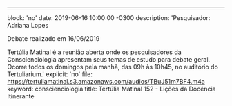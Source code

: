 ---
block: 'no'
date: 2019-06-16 10:00:00 -0300
description: 'Pesquisador: Adriana Lopes

  Debate realizado em 16/06/2019


  Tertúlia Matinal é a reunião aberta onde os pesquisadores da Conscienciologia apresentam
  seus temas de estudo para debate geral. Ocorre todos os domingos pela manhã, das
  09h às 10h45, no auditório do Tertuliarium.'
explicit: 'no'
file: https://tertuliamatinal.s3.amazonaws.com/audios/TBuJ51m7BF4.m4a
keyword: conscienciologia
title: Tertúlia Matinal 152 - Lições da Docência Itinerante

